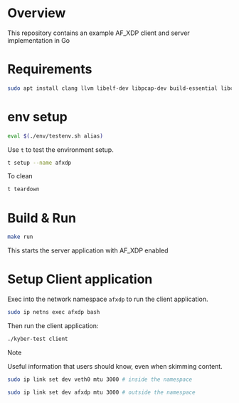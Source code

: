 # Overview
This repository contains an example AF_XDP client and server implementation in Go


# Requirements
```bash
sudo apt install clang llvm libelf-dev libpcap-dev build-essential libc6-dev-i386 m4 libbpf-dev
```

# env setup
```bash
eval $(./env/testenv.sh alias)
```
Use `t` to test the environment setup.

```bash
t setup --name afxdp
```
To clean 
```bash
t teardown
```

# Build & Run 
```bash
make run
```
This starts the server application with AF_XDP enabled

# Setup Client application
Exec into the network namespace `afxdp` to run the client application.
```bash
sudo ip netns exec afxdp bash 
```
Then run the client application:
```bash
./kyber-test client
```
> [!NOTE]
> Useful information that users should know, even when skimming content.
> ```bash
> sudo ip link set dev veth0 mtu 3000 # inside the namespace
> ```
> 
> ```bash
> sudo ip link set dev afxdp mtu 3000 # outside the namespace
> ```
